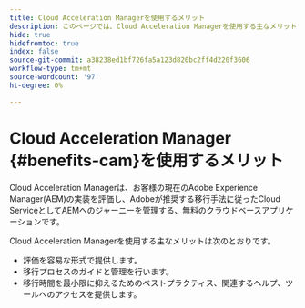 ```yaml
---
title: Cloud Acceleration Managerを使用するメリット
description: このページでは、Cloud Acceleration Managerを使用する主なメリットについて説明します。
hide: true
hidefromtoc: true
index: false
source-git-commit: a38238ed1bf726fa5a123d820bc2ff4d220f3606
workflow-type: tm+mt
source-wordcount: '97'
ht-degree: 0%

---
```



# Cloud Acceleration Manager {#benefits-cam}を使用するメリット

Cloud Acceleration Managerは、お客様の現在のAdobe Experience Manager(AEM)の実装を評価し、Adobeが推奨する移行手法に従ったCloud ServiceとしてAEMへのジャーニーを管理する、無料のクラウドベースアプリケーションです。

Cloud Acceleration Managerを使用する主なメリットは次のとおりです。

* 評価を容易な形式で提供します。
* 移行プロセスのガイドと管理を行います。
* 移行時間を最小限に抑えるためのベストプラクティス、関連するヘルプ、ツールへのアクセスを提供します。